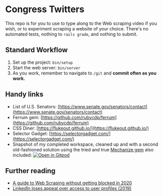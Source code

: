 # Congress Twitters

This repo is for you to use to type along to the Web scraping video if you wish, or to experiment scraping a website of your choice. There's no automated tests, nothing to `rails grade`, and nothing to submit.

## Standard Workflow

 1. Set up the project: `bin/setup`
 2. Start the web server: `bin/server`
 3. As you work, remember to navigate to `/git` and **commit often as you work.**

## Handy links

 - List of U.S. Senators: [https://www.senate.gov/senators/contact](https://www.senate.gov/senators/contact)
 - Ferrum gem: [https://github.com/rubycdp/ferrum](https://github.com/rubycdp/ferrum)
 - CSS Diner: [https://flukeout.github.io/](https://flukeout.github.io/)
 - Selector Gadget: [https://selectorgadget.com/](https://selectorgadget.com/)
 - Snapshot of my completed workspace, cleaned up and with a second old-fashioned solution using the tried and true [Mechanize gem](http://docs.seattlerb.org/mechanize/GUIDE_rdoc.html) also included: [![Open in Gitpod](https://gitpod.io/button/open-in-gitpod.svg)](https://gitpod.io#snapshot/9e6b590b-f3bd-4a8e-8b16-7d11b459e72b)

## Further reading

 - [A guide to Web Scraping without getting blocked in 2020](https://www.scrapingbee.com/blog/web-scraping-without-getting-blocked/)
 - [LinkedIn loses appeal over access to user profiles (2019)](https://news.ycombinator.com/item?id=21241395)
